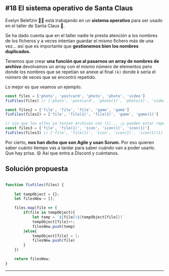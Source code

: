 ## #18 El sistema operativo de Santa Claus

Evelyn Belefzin 👩‍💻 está trabajando en un **sistema operativo** para ser usado en el taller de Santa Claus 🎅.

Se ha dado cuenta que en el taller nadie le presta atención a los nombres de los ficheros y a veces intentan guardar el mismo fichero más de una vez... así que es importante que **gestionemos bien los nombres duplicados.**

Tenemos que crear **una función que al pasarnos un array de nombres de archivo** devolvamos un array con el mismo número de elementos pero donde los nombres que se repetían se anexe al final ```(k)``` donde k sería el número de veces que se encontró repetido.

Lo mejor es que veamos un ejemplo:



```javascript
const files = ['photo', 'postcard', 'photo', 'photo', 'video']
fixFiles(files) // ['photo', 'postcard', 'photo(1)', 'photo(2)', 'video']

const files2 = ['file', 'file', 'file', 'game', 'game']
fixFiles(files2) = ['file', 'file(1)', 'file(2)', 'game', 'game(1)']

// ojo que los elfos ya tenían archivos con (1)... ¡y pueden estar repetidos!
const files3 = ['file', 'file(1)', 'icon', 'icon(1)', 'icon(1)']
fixFiles(files3) // ['file', 'file(1)', 'icon', 'icon(1)', 'icon(1)(1)']

```

Por cierto, **nos han dicho que son Agile y usan Scrum.** Por eso quieren saber cuánto tiempo vas a tardar para saber cuándo van a poder usarlo. Que hay prisa. 😝 Así que entra a Discord y cuéntanos.


## Solución propuesta

```javascript

function fixFiles(files) {
    
    let tempObject = {};
    let filesNew = [];

    files.map(file => {
        if(file in tempObject){
            let temp = `${file}(${tempObject[file]})`
            tempObject[file]++;
            filesNew.push(temp)
        }else{
            tempObject[file] = 1;
            filesNew.push(file)
        }
    })

    return filesNew;
}

```

---